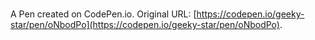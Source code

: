 # 

A Pen created on CodePen.io. Original URL: [https://codepen.io/geeky-star/pen/oNbodPo](https://codepen.io/geeky-star/pen/oNbodPo).


